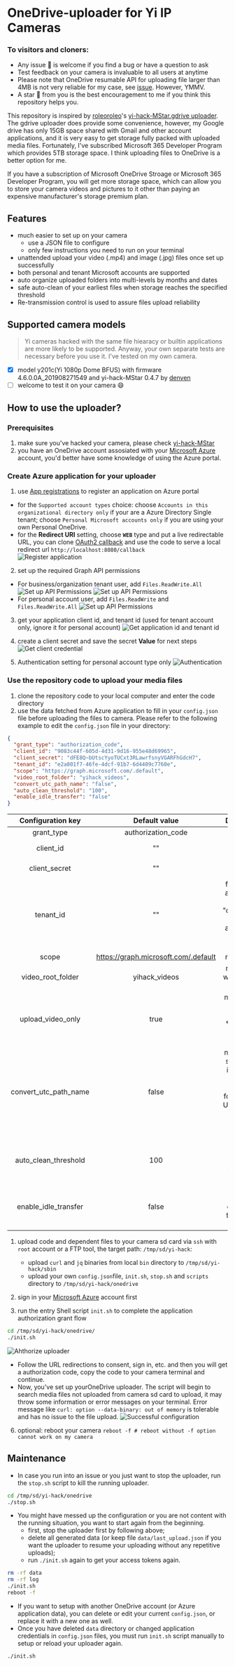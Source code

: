 # OneDrive-uploader for Yi IP Cameras

### To visitors and cloners:
- Any issue 🐛 is welcome if you find a bug or have a question to ask
- Test feedback on your camera is invaluable to all users at anytime
- Please note that OneDrive resumable API for uploading file larger than 4MB is not very reliable for my case, see [issue](https://github.com/denven/yihack-onedrive-uploader/issues/6). However, YMMV.
- A star 🌟 from you is the best encouragement to me if you think this repository helps you.

This repository is inspired by [roleoroleo](https://github.com/roleoroleo)'s [yi-hack-MStar.gdrive uploader](https://github.com/roleoroleo/yi-hack-MStar.gdrive). The gdrive uploader does provide some convenience, however, my Google drive has only 15GB space shared with Gmail and other account applications, and it is very easy to get storage fully packed with uploaded media files. Fortunately, I've subscribed Microsoft 365 Developer Program which provides 5TB storage space. I think uploading files to OneDrive is a better option for me.

If you have a subscription of Microsoft OneDrive Stroage or Microsoft 365 Developer Program, you will get more storage space, which can allow you to store your camera videos and pictures to it other than paying an expensive manufacturer's storage premium plan.

## Features
- much easier to set up on your camera
  - use a JSON file to configure
  - only few instructions you need to run on your terminal
- unattended upload your video (.mp4) and image (.jpg) files once set up successfully
- both personal and tenant Microsoft accounts are supported
- auto organize uploaded folders into multi-levels by months and dates
- safe auto-clean of your earliest files when storage reaches the specified threshold
- Re-transmission control is used to assure files upload reliability

## Supported camera models
> Yi cameras hacked with the same file hiearacy or builtin applications are more likely to be supported. Anyway, your own separate tests are necessary before you use it. I've tested on my own camera.
  - [x] model y201c(Yi 1080p Dome BFUS) with firmware 4.6.0.0A_201908271549 and yi-hack-MStar 0.4.7 by [denven](https://github.com/denven)
  - [ ] welcome to test it on your camera :smile:

## How to use the uploader?
### Prerequisites
1. make sure you've hacked your camera, please check [yi-hack-MStar](https://github.com/roleoroleo/yi-hack-MStar)
2. you have an OneDrive account assosiated with your [Microsoft Azure](https://portal.azure.com/) account, you'd better have some knowledge of using the Azure portal.


### Create Azure application for your uploader
1. use [App registrations](https://portal.azure.com/#view/Microsoft_AAD_RegisteredApps/ApplicationsListBlade) to register an application on Azure portal 
  - for the `Supported account types` choice: choose `Accounts in this organizational directory only` if your are a Azure Directory Single tenant; choose `Personal Microsoft accounts only` if you are using your own Personal OneDrive.
  - for the **Redirect URI** setting, choose **`WEB`** type and put a live redirectable URL, you can clone [OAuth2 callback](https://github.com/denven/oauthopencallback) and use the code to serve a local redirect url `http://localhost:8080/callback`  
![Register application](./screenshots/register_application.png)


2. set up the required Graph API permissions
- For business/organization tenant user, add `Files.ReadWrite.All`
![Set up API Permissions](./screenshots/API_permissions_1.png)
![Set up API Permissions](./screenshots/API_permissions_2.png)
- For personal account user, add `Files.ReadWrite` and `Files.ReadWrite.All`
![Set up API Permissions](./screenshots/API_permissions_Personal.png)


3. get your application client id, and tenant id (used for tenant account only, ignore it for personal account)
![Get application id and tenant id](./screenshots/client_id_tenant_id.png)

4. create a client secret and save the secret **Value** for next steps
![Get client credential](./screenshots/client_secret.png)

5. Authentication setting for personal account type only
![Authentication](./screenshots/personal_authentication.png)   

### Use the repository code to upload your media files
1. clone the repository code to your local computer and enter the code directory
2. use the data fetched from Azure application to fill in your `config.json` file before uploading the files to camera. Please refer to the following example to edit the `config.json` file in your directory:
```Json
{
  "grant_type": "authorization_code",
  "client_id": "9083c44f-605d-4d31-9d16-955e48d69965",
  "client_secret": "dFE8Q~bUtscYyoTUCxt3RLawrfsnyVGARFhGdcH7",
  "tenant_id": "e2a801f7-46fe-4dcf-91b7-6d4409c7760e",
  "scope": "https://graph.microsoft.com/.default",
  "video_root_folder": "yihack_videos",
  "convert_utc_path_name": "false",
  "auto_clean_threshold": "100",
  "enable_idle_transfer": "false"
}
```

  
|     Configuration key   |      Default value      |    Description      |
| :---------------------: | :---------------------: |  :----------------: |
|    grant_type | authorization_code | 
|    client_id | "" |  fill in with your data
|    client_secret | "" | fill in with your data
|    tenant_id | "" | for personal account, set it as "consumers"; for tenant account, set a specific tenant id
|    scope | https://graph.microsoft.com/.default | not required
|    video_root_folder | yihack_videos |  name string without white spaces
|    upload_video_only | true | not required; set it false will upload *.jpg files in the record folders
|    convert_utc_path_name | false | not required; set it to true if you don't like the uploaded folders are in UTC time (for firmware v0.4.9 and later)
|    auto_clean_threshold | 100 |  value in range [50, 100) will enable this feature
|    enable_idle_transfer | false |  setting to true has chances of files upload delayed

1. upload code and dependent files to your camera sd card via `ssh` with `root` account or a FTP tool, the target path: `/tmp/sd/yi-hack`:
   - upload `curl` and `jq` binaries from local `bin` directory to `/tmp/sd/yi-hack/sbin`
   - upload your own `config.json`file, `init.sh`, `stop.sh` and `scripts` directory to `/tmp/sd/yi-hack/onedrive`

2. sign in your [Microsoft Azure](https://login.microsoftonline.com/) account first
3. run the entry Shell script `init.sh` to complete the application authorization grant flow

```bash
cd /tmp/sd/yi-hack/onedrive/
./init.sh
```
![Ahthorize uploader](./screenshots/application_authorization.png)

- Follow the URL redirections to consent, sign in, etc. and then you will get a authorization code, copy the code to your camera terminal and continue.
- Now, you've set up yourOneDrive uploader. The script will begin to search media files not uploaded from camera sd card to upload, it may throw some information or error messages on your terminal. Error message like `curl: option --data-binary: out of memory` is tolerable and has no issue to the file upload.
![Successful configuration](./screenshots/successful_configuration.png)


6. optional: reboot your camera
`reboot -f # reboot without -f option cannot work on my camera`

## Maintenance 

- In case you run into an issue or you just want to stop the uploader, run the `stop.sh` script to kill the running uploader.
```bash
cd /tmp/sd/yi-hack/onedrive
./stop.sh
```
- You might have messed up the configuration or you are not content with the running situation, you want to start again from the beginning.
  - first, stop the uploader first by following above;
  - delete all generated data (or keep file `data/last_upload.json` if you want the uploader to resume your uploading without any repetitive uploads);
  - run `./init.sh` again to get your access tokens again.
```bash
rm -rf data
rm -rf log
./init.sh  
reboot -f
```
  - If you want to setup with another OneDrive account (or Azure application data), you can delete or edit your current `config.json`, or replace it with a new one as well.
- Once you have deleted `data` directory or changed application credentials in `config.json` files, you must run `init.sh` script manually to setup or reload your uploader again.
```bash
./init.sh
```